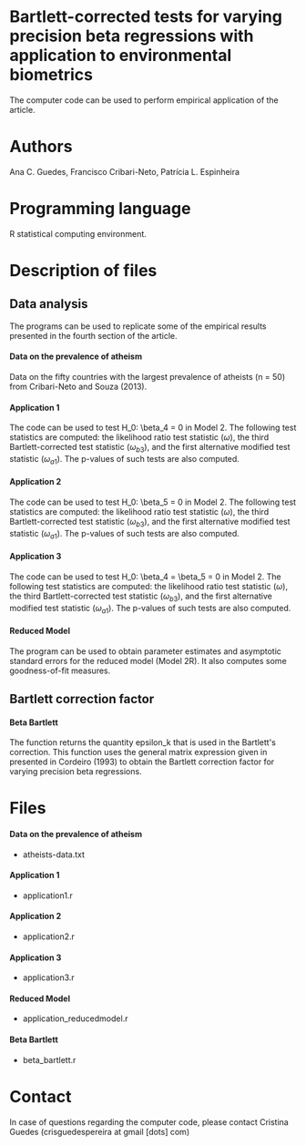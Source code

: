 # Bartlett-corrected tests for varying precision beta regressions with application to environmental biometrics
The computer code can be used to perform empirical application of the article.

# Authors
Ana C. Guedes, Francisco Cribari-Neto, Patrı́cia L. Espinheira

# Programming language
R statistical computing environment.

# Description of files 
## Data analysis
The programs can be used to replicate some of the empirical results presented in the fourth section of the article. 

#### Data on the prevalence of atheism
Data on the fifty countries with the largest prevalence of atheists (n = 50) from Cribari-Neto and Souza (2013).

#### Application 1 
The code can be used to test H_0: \beta_4 = 0 in Model 2. The following test statistics are computed: the likelihood 
ratio test statistic ($\omega$), the third Bartlett-corrected test statistic ($\omega_{b3}$), and the first alternative 
modified test statistic ($\omega_{a1}$). The p-values of such tests are also computed.

#### Application 2
The code can be used to test H_0: \beta_5 = 0 in Model 2. The following test statistics are computed: the likelihood 
ratio test statistic ($\omega$), the third Bartlett-corrected test statistic ($\omega_{b3}$), and the first alternative 
modified test statistic ($\omega_{a1}$). The p-values of such tests are also computed. 

#### Application 3
The code can be used to test H_0: \beta_4 = \beta_5 = 0 in Model 2. The following test statistics are computed: the likelihood 
ratio test statistic ($\omega$), the third Bartlett-corrected test statistic ($\omega_{b3}$), and the first alternative modified 
test statistic ($\omega_{a1}$). The p-values of such tests are also computed. 

#### Reduced Model 
The program can be used to obtain parameter estimates and asymptotic standard errors for the reduced model (Model 2R). It also 
computes some goodness-of-fit measures.

## Bartlett correction factor 
#### Beta Bartlett
The function returns the quantity epsilon_k that is used in the Bartlett's correction. This function uses the general matrix expression
given in presented in Cordeiro (1993) to obtain the Bartlett correction factor for varying precision beta regressions.

# Files 
#### Data on the prevalence of atheism
* atheists-data.txt
#### Application 1 
* application1.r
#### Application 2 
* application2.r
#### Application 3 
* application3.r
#### Reduced Model 
* application_reducedmodel.r
#### Beta Bartlett
* beta_bartlett.r

# Contact
In case of questions regarding the computer code, please contact
Cristina Guedes (crisguedespereira at gmail [dots] com)
